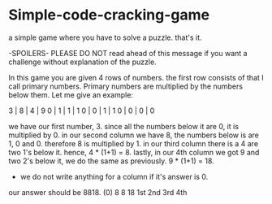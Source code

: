 # Simple-code-cracking-game
a simple game where you have to solve a puzzle. that's it.

-SPOILERS-
PLEASE DO NOT read ahead of this message if you want a challenge without explanation of the puzzle.


In this game you are given 4 rows of numbers. the first row consists of that I call primary numbers.
Primary numbers are multiplied by the numbers below them. Let me give an example:

3 | 8 | 4 | 9
0 | 1 | 1 | 1
0 | 0 | 1 | 1
0 | 0 | 0 | 0

we have our first number, 3. since all the numbers below it are 0, it is multiplied by 0.
in our second column we have 8, the numbers below is are 1, 0 and 0. therefore 8 is multiplied by 1.
in our third column there is a 4 are two 1's below it. hence, 4 * (1+1) = 8.
lastly, in our 4th column we got 9 and two 2's below it, we do the same as previously. 9 * (1+1) = 18.
* we do not write anything for a column if it's answer is 0.

our answer should be 8818.
(0)  8   8   18
1st 2nd 3rd  4th
